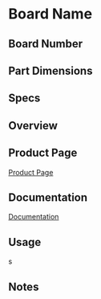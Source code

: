 # Board Name

## Board Number
<!-- The official part number for the module. -->

## Part Dimensions

## Specs

## Overview
<!-- A brief description of the module and its purpose. -->

## Product Page
[Product Page](URL)

## Documentation
[Documentation](URL)

## Usage
<!-- Example code or instructions on how to use the module. -->s

## Notes
<!-- Any additional notes or important information related to the module. -->
